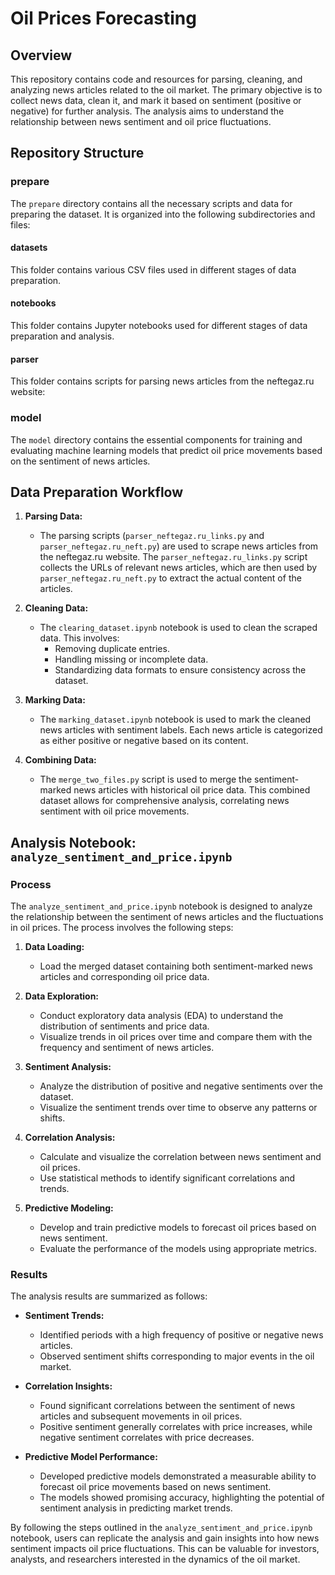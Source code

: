 # Oil Prices Forecasting


## Overview

This repository contains code and resources for parsing, cleaning, and analyzing news articles related to the oil market. The primary objective is to collect news data, clean it, and mark it based on sentiment (positive or negative) for further analysis. The analysis aims to understand the relationship between news sentiment and oil price fluctuations.

## Repository Structure

### prepare
The `prepare` directory contains all the necessary scripts and data for preparing the dataset. It is organized into the following subdirectories and files:

#### datasets
This folder contains various CSV files used in different stages of data preparation.

#### notebooks
This folder contains Jupyter notebooks used for different stages of data preparation and analysis.

#### parser
This folder contains scripts for parsing news articles from the neftegaz.ru website:

### model
The `model` directory contains the essential components for training and evaluating machine learning models that predict oil price movements based on the sentiment of news articles.


## Data Preparation Workflow

1. **Parsing Data:**
   - The parsing scripts (`parser_neftegaz.ru_links.py` and `parser_neftegaz.ru_neft.py`) are used to scrape news articles from the neftegaz.ru website. The `parser_neftegaz.ru_links.py` script collects the URLs of relevant news articles, which are then used by `parser_neftegaz.ru_neft.py` to extract the actual content of the articles.

2. **Cleaning Data:**
   - The `clearing_dataset.ipynb` notebook is used to clean the scraped data. This involves:
     - Removing duplicate entries.
     - Handling missing or incomplete data.
     - Standardizing data formats to ensure consistency across the dataset.

3. **Marking Data:**
   - The `marking_dataset.ipynb` notebook is used to mark the cleaned news articles with sentiment labels. Each news article is categorized as either positive or negative based on its content.

4. **Combining Data:**
   - The `merge_two_files.py` script is used to merge the sentiment-marked news articles with historical oil price data. This combined dataset allows for comprehensive analysis, correlating news sentiment with oil price movements.

## Analysis Notebook: `analyze_sentiment_and_price.ipynb`

### Process

The `analyze_sentiment_and_price.ipynb` notebook is designed to analyze the relationship between the sentiment of news articles and the fluctuations in oil prices. The process involves the following steps:

1. **Data Loading:**
   - Load the merged dataset containing both sentiment-marked news articles and corresponding oil price data.

2. **Data Exploration:**
   - Conduct exploratory data analysis (EDA) to understand the distribution of sentiments and price data.
   - Visualize trends in oil prices over time and compare them with the frequency and sentiment of news articles.

3. **Sentiment Analysis:**
   - Analyze the distribution of positive and negative sentiments over the dataset.
   - Visualize the sentiment trends over time to observe any patterns or shifts.

4. **Correlation Analysis:**
   - Calculate and visualize the correlation between news sentiment and oil prices.
   - Use statistical methods to identify significant correlations and trends.

5. **Predictive Modeling:**
   - Develop and train predictive models to forecast oil prices based on news sentiment.
   - Evaluate the performance of the models using appropriate metrics.

### Results

The analysis results are summarized as follows:

- **Sentiment Trends:**
  - Identified periods with a high frequency of positive or negative news articles.
  - Observed sentiment shifts corresponding to major events in the oil market.

- **Correlation Insights:**
  - Found significant correlations between the sentiment of news articles and subsequent movements in oil prices.
  - Positive sentiment generally correlates with price increases, while negative sentiment correlates with price decreases.

- **Predictive Model Performance:**
  - Developed predictive models demonstrated a measurable ability to forecast oil price movements based on news sentiment.
  - The models showed promising accuracy, highlighting the potential of sentiment analysis in predicting market trends.

By following the steps outlined in the `analyze_sentiment_and_price.ipynb` notebook, users can replicate the analysis and gain insights into how news sentiment impacts oil price fluctuations. This can be valuable for investors, analysts, and researchers interested in the dynamics of the oil market.

